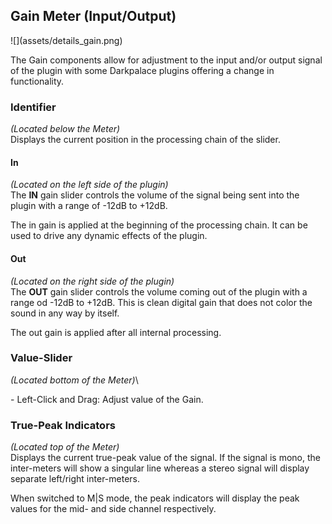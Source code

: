<h2 class="txt-red">Gain Meter (Input/Output)</h2>
<div class="image">
![](assets/details_gain.png)
</div>

The Gain components allow for adjustment to the input
and/or output signal of the plugin with some Darkpalace plugins offering a change in functionality.

### Identifier
<span class="location">*(Located below the Meter)*</span>\
Displays the current position in the processing chain of the slider. 
<span class="spacer"/>

#### In
<span class="location">*(Located on the left side of the plugin)*</span>\
The **IN** gain slider controls the volume of the signal being sent into the plugin with a range
of -12dB to +12dB.

<div class="quote bg-yellow">
The in gain is applied at the beginning of the processing chain.
It can be used to drive any dynamic effects of the plugin.
</div>

#### Out
<span class="location">*(Located on the right side of the plugin)*</span>\
The **OUT** gain slider controls the volume coming out of the plugin with a range od -12dB to +12dB.
This is clean digital gain that does not color the sound in any way by itself.

<div class="quote bg-yellow">
The out gain is applied after all internal processing.
</div>

<div class="pb"></div>

### Value-Slider
<span class="location">*(Located bottom of the Meter)*</span>\
<div class="block controls bg-dark-2">
- <span class="item">Left-Click and Drag:</span> Adjust value of the Gain.
</div>
<span class="spacer"/>

### True-Peak Indicators
<span class="location">*(Located top of the Meter)*</span>\
Displays the current true-peak value of the signal.
If the signal is mono, the inter-meters will show a singular line whereas a stereo signal will display separate left/right inter-meters.

When switched to M|S mode, the peak indicators will display the peak values for the mid- and side channel respectively.
<span class="spacer"/>
<div class="pb"></div>
